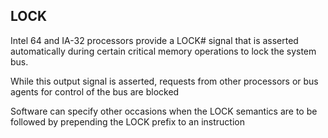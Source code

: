 LOCK
--------

Intel 64 and IA-32 processors provide a LOCK# signal that is asserted automatically during certain critical memory operations to lock the system bus.

While this output signal is asserted, requests from other processors or bus agents for control of the bus are blocked

 Software can specify other occasions when the LOCK semantics are to be followed by prepending the LOCK prefix to an instruction



